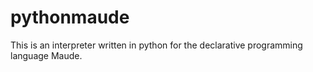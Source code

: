 # pythonmaude

This is an interpreter written in python for the declarative programming language Maude.
